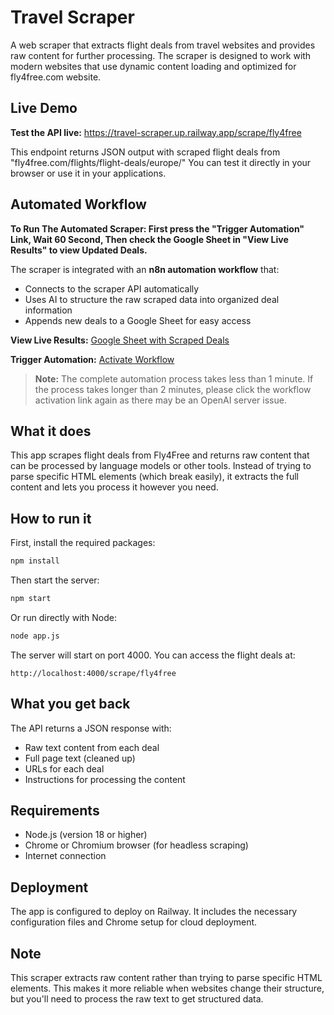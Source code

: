 # Travel Scraper

A web scraper that extracts flight deals from travel websites and provides raw content for further processing. The scraper is designed to work with modern websites that use dynamic content loading and optimized for fly4free.com website.

## Live Demo

**Test the API live:** <a href="https://travel-scraper.up.railway.app/scrape/fly4free" target="_blank">https://travel-scraper.up.railway.app/scrape/fly4free</a>

This endpoint returns JSON output with scraped flight deals from "fly4free.com/flights/flight-deals/europe/" 
You can test it directly in your browser or use it in your applications.

## Automated Workflow

**To Run The Automated Scraper: First press the "Trigger Automation" Link, Wait 60 Second, Then check the Google Sheet in "View Live Results" to view Updated Deals.**

The scraper is integrated with an **n8n automation workflow** that:
- Connects to the scraper API automatically
- Uses AI to structure the raw scraped data into organized deal information
- Appends new deals to a Google Sheet for easy access

**View Live Results:** <a href="https://docs.google.com/spreadsheets/d/1UtK7eKRu90QTdkgRbTReAHt9zWBUvsaXTKs2oho5v5g/edit?usp=sharing" target="_blank">Google Sheet with Scraped Deals</a>

**Trigger Automation:** <a href="https://primary-production-fa50.up.railway.app/webhook/2f8c308f-5a24-4088-8a9f-ef27e2e29d9d" target="_blank">Activate Workflow</a>

> **Note:** The complete automation process takes less than 1 minute. If the process takes longer than 2 minutes, please click the workflow activation link again as there may be an OpenAI server issue.

## What it does

This app scrapes flight deals from Fly4Free and returns raw content that can be processed by language models or other tools. Instead of trying to parse specific HTML elements (which break easily), it extracts the full content and lets you process it however you need.

## How to run it

First, install the required packages:

```bash
npm install
```

Then start the server:

```bash
npm start
```

Or run directly with Node:

```bash
node app.js
```

The server will start on port 4000. You can access the flight deals at:

```
http://localhost:4000/scrape/fly4free
```

## What you get back

The API returns a JSON response with:
- Raw text content from each deal
- Full page text (cleaned up)
- URLs for each deal
- Instructions for processing the content

## Requirements

- Node.js (version 18 or higher)
- Chrome or Chromium browser (for headless scraping)
- Internet connection

## Deployment

The app is configured to deploy on Railway. It includes the necessary configuration files and Chrome setup for cloud deployment.

## Note

This scraper extracts raw content rather than trying to parse specific HTML elements. This makes it more reliable when websites change their structure, but you'll need to process the raw text to get structured data. 
